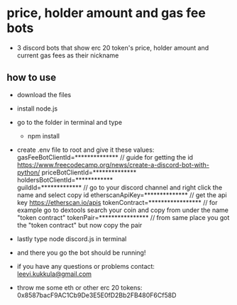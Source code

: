 # price, holder amount and gas fee bots
- 3 discord bots that show erc 20 token's price, holder amount and current gas fees as their nickname
## how to use
- download the files
- install node.js
- go to the folder in terminal and type
  - npm install
- create .env file to root and give it these values:
gasFeeBotClientId=************** // guide for getting the id https://www.freecodecamp.org/news/create-a-discord-bot-with-python/
priceBotClientId=**************  
holdersBotClientId=************  
guildId=*************  // go to your discord channel and right click the name and select copy id
etherscanApiKey=**************  // get the api key https://etherscan.io/apis
tokenContract=*****************  // for example go to dextools search your coin and copy from under the name "token contract"
tokenPair=****************  // from same place you got the "token contract" but now copy the pair
  
- lastly type node discord.js in terminal
- and there you go the bot should be running!
- if you have any questions or problems contact: leevi.kukkula@gmail.com
- throw me some eth or other erc 20 tokens: 0x8587bacF9AC1Cb9De3E5E0fD2Bb2FB480F6Cf58D
